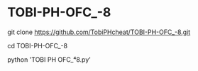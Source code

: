 # TOBI-PH-OFC_-8

git clone https://github.com/TobiPHcheat/TOBI-PH-OFC_-8.git

cd TOBI-PH-OFC_-8

python 'TOBI PH OFC_⁴8.py'
